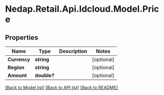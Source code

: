 # Nedap.Retail.Api.Idcloud.Model.Price
## Properties

Name | Type | Description | Notes
------------ | ------------- | ------------- | -------------
**Currency** | **string** |  | [optional] 
**Region** | **string** |  | [optional] 
**Amount** | **double?** |  | [optional] 

[[Back to Model list]](../README.md#documentation-for-models) [[Back to API list]](../README.md#documentation-for-api-endpoints) [[Back to README]](../README.md)

